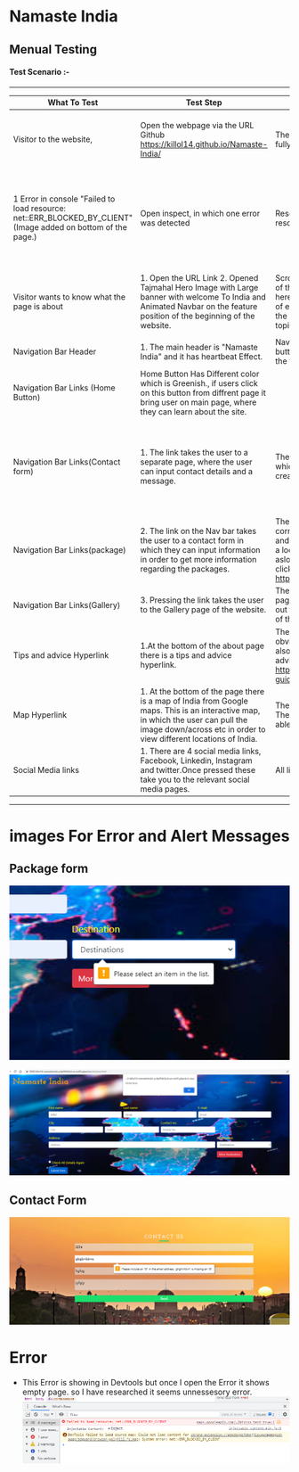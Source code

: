 # Namaste India 
## Menual Testing


#### Test Scenario :-
--------------------------------
 |What To Test |Test Step |Result |Expectations |Bug |
 |-------------|----------|-------|-------------|----|
 | Visitor to the website,| Open the webpage via the URL Github https://killol14.github.io/Namaste-India/ | The webpage opens normally, in under  5 seconds of fully loaded content.      |  Github link worked and website loads as expected quickly.| No Bug detected.
 1 Error in console "Failed to load resource: net::ERR_BLOCKED_BY_CLIENT" (Image added on bottom of the page.)| Open inspect, in which one error was detected |Research error, clicked the link but blank screen, so no resolvable error| Website loads as expected and Shoulden't come any error on developer tools but one Error found. |No bug dectected, but error detected on the devtools console
 | Visitor wants to know what the page is about| 1. Open the URL Link 2. Opened Tajmahal Hero Image with Large banner with welcome To India and  Animated Navbar on the feature position of the beginning of the website.| Scrolling down there are More pictures and a description of the Website and an overview of all the features here.Further down, there are more detailed descriptions of each of the features of the site. With hyperlinks to take the user to the correct page with more detail on that topic.All hyperlinks tested and are working.| A Detailed visionary website that is clear to the user what the topic is about| No Bug Detected|
| Navigation Bar Header| 1. The main header is "Namaste India" and it has heartbeat Effect.| Navbar has  Home, About, Gallery, Package and Contact buttons, each button has hover effect and take user on the valid page.|its also responsive| No Bug Detected|
|Navigation Bar Links (Home Button)| Home Button Has Different color which is Greenish., if users click on this button from diffrent page it bring user on main page, where they can learn about the site.| |  | No Bug Detected|
| Navigation Bar Links(Contact form)|1. The link takes the user to a separate page, where the user can input contact details and a message.| There is a details tab which has a drop-down arrow, in which the user can find the contact details of the content creator.| As expected, to work without any bugs, content was tested an email was recieved from this contact form| No Bug Detected|
|Navigation Bar Links(package)| 2. The link on the Nav bar takes the user to a contact form in which they can input information in order to get more information regarding the packages.| The link is working correctly and take the user to the correct page.The submit button also has been tested, and work correctly in that it shows the rough price once a location is selected from the drop down menu. I have aslo tested the more destinations button, which once clicked takes you to a 3rd party website https://www.exoticca.com/uk | As expected, to work without any bugs| No Bug Detected|
| Navigation Bar Links(Gallery)| 3. Pressing the link takes the user to the Gallery page of the website.| The link works and takes the user to images of India page. there is a hover over all the photos, which zooms out the image. The photos also gives the user a snapshot of the beauty of India.| As expected, to work without any bugs| No Bug Detected|
| Tips and advice Hyperlink| 1.At the bottom of the about page there is a tips and advice hyperlink. |The hyperlink is detailed in a separate colour, which is obvious to the user to be able to click on this. The link also takes the user to another website detailing travel advice to India. https://www.responsibletravel.com/holidays/india/travel-guide/india-travel-advice| As expected, to work without any bugs| No Bug Detected|
| Map Hyperlink| 1. At the bottom of the page there is a map of India from Google maps. This is an interactive map, in which the user can pull the image down/across etc in order to view different locations of India.| The Hyperlink works and takes the user to google maps. The interactive feature in the website also works and is able to move within the website itself.| As expected, to work without any bugs| No Bug Detected|
| Social Media links| 1. There are 4 social media links, Facebook, Linkedin, Instagram and twitter.Once pressed these take you to the relevant social media pages.| All links work and take to the relevant social media page| As expected, to work without any bugs| No Bug Detected|
------------------
# images For Error and Alert Messages

## Package form

![Package Input message](assets/images/images/README.img/packageforminputmsg.PNG)

![Package Alert message](assets/images/images/README.img/packageformalert.PNG)

## Contact Form

![Contact Form Input Message](assets/images/images/README.img/Contactformmsg.PNG)


# Error
* This Error is showing in Devtools but once I open the Error it shows empty page. so I have researched it seems unnessesory error.
![Website Homepage Error](assets/images/images/README.img/Wrong%20Error.PNG)
